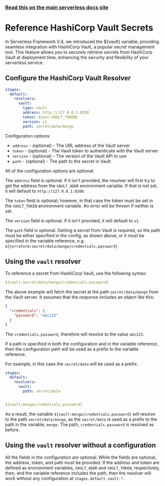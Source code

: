 <!--
title: Serverless Framework - Variables - HashiCorp Vault Secrets
description: How to reference HashiCorp Vault Secrets
short_title: Serverless Variables - HashiCorp Vault Secrets
keywords: ['Serverless Framework', 'HashiCorp', 'Vault', 'Secrets', 'Variables']
-->

<!-- DOCS-SITE-LINK:START automatically generated  -->

### [Read this on the main serverless docs site](https://www.serverless.com/framework/docs/guides/variables/hashicorp/vault)

<!-- DOCS-SITE-LINK:END -->

# Reference HashiCorp Vault Secrets

In Serverless Framework V.4, we introduced the ${vault} variable, providing
seamless integration with HashiCorp Vault, a popular secret management tool.
This feature allows you to securely retrieve secrets from HashiCorp Vault at
deployment time, enhancing the security and flexibility of your serverless
service.

## Configure the HashiCorp Vault Resolver

```yaml
stages:
  default:
    resolvers:
      vault:
        type: vault
        address: http://127.0.0.1:8200
        token: ${env:VAULT_TOKEN}
        version: v1
        path: secret/data/mongo
```

Configuration options:

- `address` - (optional) - The URL address of the Vault server
- `token` - (optional) - The Vault token to authenticate with the Vault server
- `version` - (optional) - The version of the Vault API to use
- `path` - (optional) - The path to the secret in Vault

All of the configuration options are optional.

The `address` field is optional. If it isn't provided, the resolver will first
try to get the address from the `VAULT_ADDR` environment variable. If that is
not set, it will default to `http://127.0.0.1:8200`.

The `token` field is optional; however, in that case the token must be set in
the `VAULT_TOKEN` environment variable. An error will be thrown if neither is
set.

The `version` field is optional. If it isn't provided, it will default to `v1`.

The `path` field is optional. Getting a secret from Vault is required, so the
path must be either specified in the config, as shown above, or it must be
specified in the variable reference, e.g. `${terraform:secret/data/mongo/credentials.password}`.

## Using the `vault` resolver

To reference a secret from HashiCorp Vault, use the following syntax:

```yaml
${vault:secret/data/mongo/credentials.password}
```

The above example will fetch the secret at the path `secret/data/mongo` from the
Vault server. It assumes that the response includes an object like this:

```json
{
  "credentials": {
    "password": "abc123"
  }
}
```

The `credentials.password`, therefore will resolve to the value `abc123`.

If a path is specified in both the configuration and in the variable reference,
then the configuration path will be used as a prefix to the variable reference.

For example, in this case the `secret/data` will be used as a prefix:

```yaml
stages:
  default:
    resolvers:
      vault:
        path: secret/data


${vault:mongo/credentials.password}
```

As a result, the variable `${vault:mongo/credentials.password}` will resolve to
the path `secret/data/mongo`, as the `secret/data` is used as a prefix to the
path in the variable, `mongo`. The path, `credentials.password` is resolved as
before.

## Using the `vault` resolver without a configuration

All the fields in the configuration are optional. While the fields are optional,
the address, token, and path must be provided. If the address and token are
defined as environment variables, `VAULT_ADDR` and `VAULT_TOKEN`, respectively,
then, and the variable reference includes the path, then the resolver will work
without any configuration at `stages.default.vault.*`.
